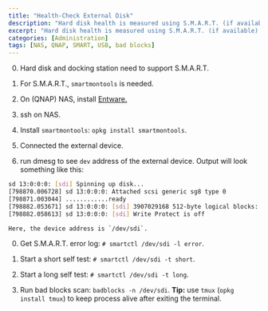 ```yaml
---
title: "Health-Check External Disk"
description: "Hard disk health is measured using S.M.A.R.T. (if available) and bad blocks scan."
excerpt: "Hard disk health is measured using S.M.A.R.T. (if available) and bad blocks scan."
categories: [Administration]
tags: [NAS, QNAP, SMART, USB, bad blocks]
---
```


0. Hard disk and docking station need to support S.M.A.R.T.

0. For S.M.A.R.T., `smartmontools` is needed.

0. On (QNAP) NAS, install [Entware.]("https://github.com/Entware/entware")

0. ssh on NAS.

0. Install `smartmontools`: `opkg install smartmontools`.

0. Connected the external device.

0. run dmesg to see `dev` address of the external device. Output will look something like this:

```bash
sd 13:0:0:0: [sdi] Spinning up disk...
[798870.006728] sd 13:0:0:0: Attached scsi generic sg8 type 0
[798871.003044] ............ready
[798882.053671] sd 13:0:0:0: [sdi] 3907029168 512-byte logical blocks: (2.00 TB/1.81 TiB)
[798882.058613] sd 13:0:0:0: [sdi] Write Protect is off
```     
    Here, the device address is `/dev/sdi`.
    
0. Get S.M.A.R.T. error log: `# smartctl /dev/sdi -l error`.

0. Start a short self test: `# smartctl /dev/sdi -t short`.

0. Start a long self test: `# smartctl /dev/sdi -t long`.

0. Run bad blocks scan: `badblocks -n /dev/sdi`.
**Tip:** use `tmux` (`opkg install tmux`) to keep process alive after exiting the terminal.
